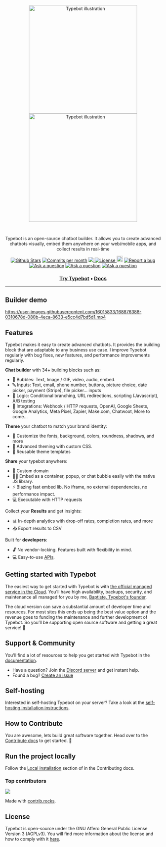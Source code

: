 <br />
<p align="center">
  <a href="https://typebot.io/#gh-light-mode-only" target="_blank">
    <img src="./.github/images/logo-light.png" alt="Typebot illustration" width="350px">
  </a>
  <a href="https://typebot.io/#gh-dark-mode-only" target="_blank">
    <img src="./.github/images/logo-dark.png" alt="Typebot illustration" width="350px">
  </a>
</p>
<br />

<p align="center">
Typebot is an open-source chatbot builder. It allows you to create advanced chatbots visually, embed them anywhere on your web/mobile apps, and collect results in real-time
</p>

<p align="center">
<a href="https://github.com/baptistearno/typebot.io/stargazers"><img src="https://img.shields.io/github/stars/baptistearno/typebot.io" alt="Github Stars"></a>
</a>
<a href="https://github.com/baptistearno/typebot.io/pulse"><img src="https://img.shields.io/github/commit-activity/m/baptistearno/typebot.io" alt="Commits per month"></a>
<a href="https://docs.flowdacity.com/self-hosting/guides/docker">
<img src="https://img.shields.io/docker/pulls/baptistearno/typebot-builder">
</a>
<a href="https://github.com/baptistearno/typebot.io/blob/main/LICENSE"><img src="https://img.shields.io/badge/license-AGPLv3-purple" alt="License">
<a href="https://status.flowdacity.com"><img height="20px" src="https://betteruptime.com/status-badges/v1/monitor/a9kf.svg" alt="Uptime"></a>
<a href="https://github.com/baptisteArno/typebot.io/issues/new"><img src="https://img.shields.io/badge/Report a bug-Github-%231F80C0" alt="Report a bug"></a>
<a href="https://github.com/baptisteArno/typebot.io/discussions/new?category=q-a"><img src="https://img.shields.io/badge/Ask a question-Github-%231F80C0" alt="Ask a question"></a>
<a href="https://console.algora.io/org/typebot/bounties?status=open"><img src="https://img.shields.io/endpoint?url=https%3A%2F%2Fconsole.algora.io%2Fapi%2Fshields%2Ftypebot%2Fbounties%3Fstatus%3Dopen" alt="Ask a question"></a>
<a href="https://typebot.io/discord"><img src="https://img.shields.io/badge/Join community-Discord-%23404EED" alt="Ask a question"></a>

</p>

<h3 align="center">
  <b><a href="https://app.flowdacity.com/register">Try Typebot</a></b>
  •
  <b><a href="https://docs.flowdacity.com/">Docs</a></b>

---

## Builder demo

https://user-images.githubusercontent.com/16015833/168876388-0310678d-080b-4eca-8633-e5cc4d7bd5d1.mp4

## Features

Typebot makes it easy to create advanced chatbots. It provides the building block that are adaptable to any business use case. I improve Typebot regularly with bug fixes, new features, and performance improvements regularly.

**Chat builder** with 34+ building blocks such as:

- 💬 Bubbles: Text, Image / GIF, video, audio, embed.
- 🔤 Inputs: Text, email, phone number, buttons, picture choice, date picker, payment (Stripe), file picker... inputs
- 🧠 Logic: Conditional branching, URL redirections, scripting (Javascript), A/B testing
- 🔌 Integrations: Webhook / HTTP requests, OpenAI, Google Sheets, Google Analytics, Meta Pixel, Zapier, Make.com, Chatwoot, More to come...

**Theme** your chatbot to match your brand identity:

- 🎨 Customize the fonts, background, colors, roundness, shadows, and more
- 💪 Advanced theming with custom CSS.
- 💾 Reusable theme templates

**Share** your typebot anywhere:

- 🔗 Custom domain
- 👨‍💻 Embed as a container, popup, or chat bubble easily with the native JS library.
- ⚡ Blazing fast embed lib. No iframe, no external dependencies, no performance impact.
- 💻 Executable with HTTP requests

Collect your **Results** and get insights:

- 📊 In-depth analytics with drop-off rates, completion rates, and more
- 📥 Export results to CSV

Built for **developers**:

- 🔓 No vendor-locking. Features built with flexibility in mind.
- 💻 Easy-to-use [APIs](https://docs.flowdacity.com/api-reference).

## Getting started with Typebot

The easiest way to get started with Typebot is with [the official managed service in the Cloud](https://app.flowdacity.com). You'll have high availability, backups, security, and maintenance all managed for you by me, [Baptiste, Typebot's founder](https://twitter.com/baptisteArno).

The cloud version can save a substantial amount of developer time and resources. For most sites this ends up being the best value option and the revenue goes to funding the maintenance and further development of Typebot.
So you’ll be supporting open source software and getting a great service! 💙

## Support & Community

You'll find a lot of resources to help you get started with Typebot in the [documentation](https://docs.flowdacity.com/).

- Have a question? Join the [Discord server](https://typebot.io/discord) and get instant help.
- Found a bug? [Create an issue](https://github.com/baptisteArno/typebot.io/issues/new)

## Self-hosting

Interested in self-hosting Typebot on your server? Take a look at the [self-hosting installation instructions](https://docs.flowdacity.com/self-hosting/get-started).

## How to Contribute

You are awesome, lets build great software together. Head over to the [Contribute docs](https://docs.flowdacity.com/contribute/overview) to get started. 💪

## Run the project locally

Follow the [Local installation](https://docs.flowdacity.com/contribute/guides/local-installation) section of in the Contributing docs.

### Top contributors

<a href="https://github.com/baptistearno/typebot.io/graphs/contributors">
  <img src="https://contrib.rocks/image?repo=baptistearno/typebot.io" />
</a>

Made with [contrib.rocks](https://contrib.rocks).

## License

Typebot is open-source under the GNU Affero General Public License Version 3 (AGPLv3). You will find more information about the license and how to comply with it [here](https://docs.flowdacity.com/self-hosting#license-requirements).
